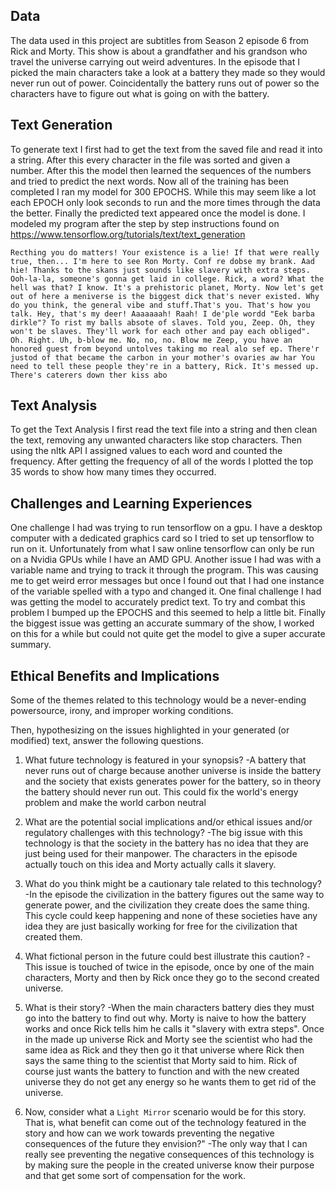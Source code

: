 ## Data
The data used in this project are subtitles from Season 2 episode 6 from Rick and Morty. This show is about a grandfather and his grandson who travel the universe carrying out weird adventures. In the episode that I picked the main characters take a look at a battery they made so they would never run out of power. Coincidentally the battery runs out of power so the characters have to figure out what is going on with the battery. 

## Text Generation
To generate text I first had to get the text from the saved file and read it into a string. After this every character in the file was sorted and given a number. After this the model then learned the sequences of the numbers and tried to predict the next words. Now all of the training has been completed I ran my model for 300 EPOCHS. While this may seem like a lot each EPOCH only look seconds to run and the more times through the data the better. Finally the predicted text appeared once the model is done. I modeled my program after the step by step instructions found on https://www.tensorflow.org/tutorials/text/text_generation

```
Recthing you do matters! Your existence is a lie! If that were really true, then... I'm here to see Ron Morty. Conf re dobse my brank. Aad hie! Thanks to the skans just sounds like slavery with extra steps. Ooh-la-la, someone's gonna get laid in college. Rick, a word? What the hell was that? I know. It's a prehistoric planet, Morty. Now let's get out of here a meniverse is the biggest dick that's never existed. Why do you think, the general vibe and stuff.That's you. That's how you talk. Hey, that's my deer! Aaaaaaah! Raah! I de'ple wordd "Eek barba dirkle"? To rist my balls absote of slaves. Told you, Zeep. Oh, they won't be slaves. They'll work for each other and pay each obliged". Oh. Right. Uh, b-blow me. No, no, no. Blow me Zeep, you have an honored guest from beyond untolves taking mo real alo sef ep. There'r justod of that became the carbon in your mother's ovaries aw har You need to tell these people they're in a battery, Rick. It's messed up. There's caterers down ther kiss abo
```

## Text Analysis
To get the Text Analysis I first read the text file into a string and then clean the text, removing any unwanted characters like stop characters. Then using the nltk API I assigned values to each word and counted the frequency. After getting the frequency of all of the words I plotted the top 35 words to show how many times they occurred.

## Challenges and Learning Experiences
One challenge I had was trying to run tensorflow on a gpu. I have a desktop computer with a dedicated graphics card so I tried to set up tensorflow to run on it. Unfortunately from what I saw online tensorflow can only be run on a Nvidia GPUs while I have an AMD GPU. Another issue I had was with a variable name and trying to track it through the program. This was causing me to get weird error messages but once I found out that I had one instance of the variable spelled with a typo and changed it. One final challenge I had was getting the model to accurately predict text. To try and combat this problem I bumped up the EPOCHS and this seemed to help a little bit. Finally the biggest issue was getting an accurate summary of the show, I worked on this for a while but could not quite get the model to give a super accurate summary.

## Ethical Benefits and Implications
Some of the themes related to this technology would be a never-ending powersource, irony, and improper working conditions.

Then, hypothesizing on the issues highlighted in your generated (or modified) text, answer the following questions.

1. What future technology is featured in your synopsis?
-A battery that never runs out of charge because another universe is inside the battery and the society that exists generates power for the battery, so in theory the battery should never run out. This could fix the world's energy problem and make the world carbon neutral

2. What are the potential social implications and/or ethical issues and/or regulatory challenges with this technology?
-The big issue with this technology is that the society in the battery has no idea that they are just being used for their manpower. The characters in the episode actually touch on this idea and Morty actually calls it slavery.

3. What do you think might be a cautionary tale related to this technology?
-In the episode the civilization in the battery figures out the same way to generate power, and the civilization they create does the same thing. This cycle could keep happening and none of these societies have any idea they are just basically working for free for the civilization that created them.

4. What fictional person in the future could best illustrate this caution?
-This issue is touched of twice in the episode, once by one of the main characters, Morty and then by Rick once they go to the second created universe.

5. What is their story?
-When the main characters battery dies they must go into the battery to find out why. Morty is naive to how the battery works and once Rick tells him he calls it "slavery with extra steps". Once in the made up universe Rick and Morty see the scientist who had the same idea as Rick and they then go it that universe where Rick then says the same thing to the scientist that Morty said to him. Rick of course just wants the battery to function and with the new created universe they do not get any energy so he wants them to get rid of the universe.

6. Now, consider what a ``Light Mirror`` scenario would be for this story. That is, what benefit can come out of the  technology featured in the story and how can we work towards preventing the negative consequences of the future they envision?"
-The only way that I can really see preventing the negative consequences of this technology is by making sure the people in the created universe know their purpose and that get some sort of compensation for the work.
